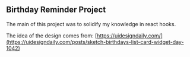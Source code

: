 ## Birthday Reminder Project

The main of this project was to solidify my knowledge in react hooks. 

The idea of the design comes from:
[https://uidesigndaily.com/](https://uidesigndaily.com/posts/sketch-birthdays-list-card-widget-day-1042)
